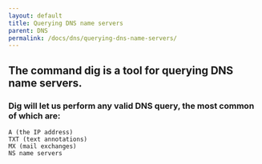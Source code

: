 ```yaml
---
layout: default
title: Querying DNS name servers
parent: DNS
permalink: /docs/dns/querying-dns-name-servers/
---
```


## The command dig is a tool for querying DNS name servers.

### Dig will let us perform any valid DNS query, the most common of which are:

    A (the IP address)
    TXT (text annotations)
    MX (mail exchanges)
    NS name servers
